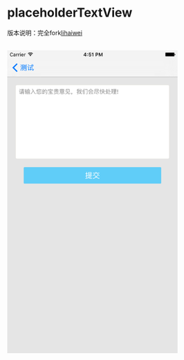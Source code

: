 # placeholderTextView
版本说明：完全fork[lihaiwei](http://code.cocoachina.com/view/129099)

<br>
<img height="700" src="https://github.com/mrhyh/placeholderTextView/blob/master/EffectPicture.png"/>
<br>
